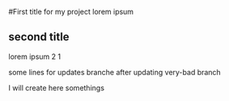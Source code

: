 #First title for my project
lorem ipsum
## second title
lorem ipsum 2 1

some lines for updates branche after updating very-bad branch

I will create here somethings